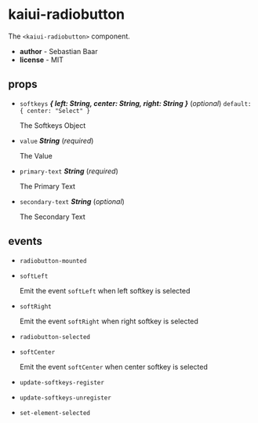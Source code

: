 # kaiui-radiobutton 

The `<kaiui-radiobutton>` component. 

- **author** - Sebastian Baar 
- **license** - MIT 

## props 

- `softkeys` ***{ left: String, center: String, right: String }*** (*optional*) `default: { center: "Select" }` 

  The Softkeys Object 

- `value` ***String*** (*required*) 

  The Value 

- `primary-text` ***String*** (*required*) 

  The Primary Text 

- `secondary-text` ***String*** (*optional*) 

  The Secondary Text 

## events 

- `radiobutton-mounted` 

- `softLeft` 

  Emit the event `softLeft` when left softkey is selected 

- `softRight` 

  Emit the event `softRight` when right softkey is selected 

- `radiobutton-selected` 

- `softCenter` 

  Emit the event `softCenter` when center softkey is selected 

- `update-softkeys-register` 

- `update-softkeys-unregister` 

- `set-element-selected` 

